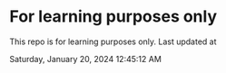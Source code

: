 # For learning purposes only
This repo is for learning purposes only.
Last updated at

Saturday, January 20, 2024 12:45:12 AM

